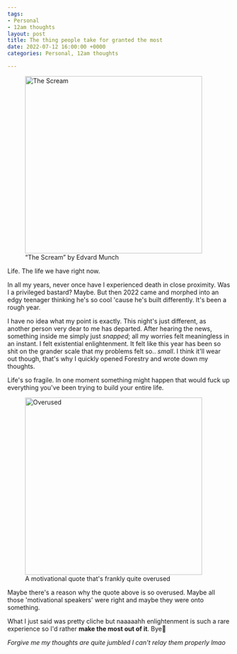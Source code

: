 ```yaml
---
tags:
- Personal
- 12am thoughts
layout: post
title: The thing people take for granted the most
date: 2022-07-12 16:00:00 +0000
categories: Personal, 12am thoughts

---
```

<figure><img src="https://cdn.discordapp.com/attachments/993410728088305734/996455238980612248/0_GEZDqwMQqsdNegms.jpg" alt="The Scream" style="width:400px;"> <figcaption>“The Scream” by Edvard Munch</figcaption> </figure>

Life. The life we have right now.

In all my years, never once have I experienced death in close proximity. Was I a privileged bastard? Maybe. But then 2022 came and morphed into an edgy teenager thinking he's so cool 'cause he's built differently. It's been a rough year.

I have no idea what my point is exactly. This night's just different, as another person very dear to me has departed. After hearing the news, something inside me simply just _snapped_; all my worries felt meaningless in an instant. I felt existential enlightenment. It felt like this year has been so shit on the grander scale that my problems felt so.. _small_. I think it'll wear out though, that's why I quickly opened Forestry and wrote down my thoughts.

Life's so fragile. In one moment something might happen that would fuck up everything you've been trying to build your entire life.

<figure><img src="https://cdn.discordapp.com/attachments/993410728088305734/996463792986804304/Minimalist_Simple_Motivational_Quote_Instagram_Post.jpg" alt="Overused" style="width:400px;"> <figcaption>A motivational quote that's frankly quite overused</figcaption> </figure>

Maybe there's a reason why the quote above is so overused. Maybe all those 'motivational speakers' were right and maybe they were onto something.

What I just said was pretty cliche but naaaaahh enlightenment is such a rare experience so I'd rather **make the most out of it**. Bye👋

_Forgive me my thoughts are quite jumbled I can't relay them properly lmao_